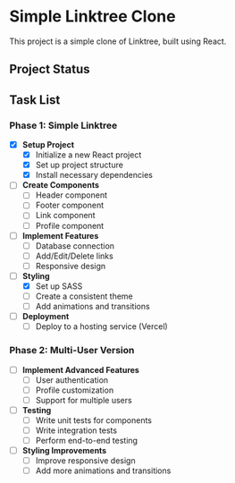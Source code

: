 # Simple Linktree Clone

This project is a simple clone of Linktree, built using React.

## Project Status

## Task List

### Phase 1: Simple Linktree

- [x] **Setup Project**
  - [x] Initialize a new React project
  - [x] Set up project structure
  - [x] Install necessary dependencies

- [ ] **Create Components**
  - [ ] Header component
  - [ ] Footer component
  - [ ] Link component
  - [ ] Profile component

- [ ] **Implement Features**
  - [ ] Database connection
  - [ ] Add/Edit/Delete links
  - [ ] Responsive design

- [ ] **Styling**
  - [x] Set up SASS
  - [ ] Create a consistent theme
  - [ ] Add animations and transitions

- [ ] **Deployment**
  - [ ] Deploy to a hosting service (Vercel)

### Phase 2: Multi-User Version

- [ ] **Implement Advanced Features**
  - [ ] User authentication
  - [ ] Profile customization
  - [ ] Support for multiple users

- [ ] **Testing**
  - [ ] Write unit tests for components
  - [ ] Write integration tests
  - [ ] Perform end-to-end testing

- [ ] **Styling Improvements**
  - [ ] Improve responsive design
  - [ ] Add more animations and transitions
